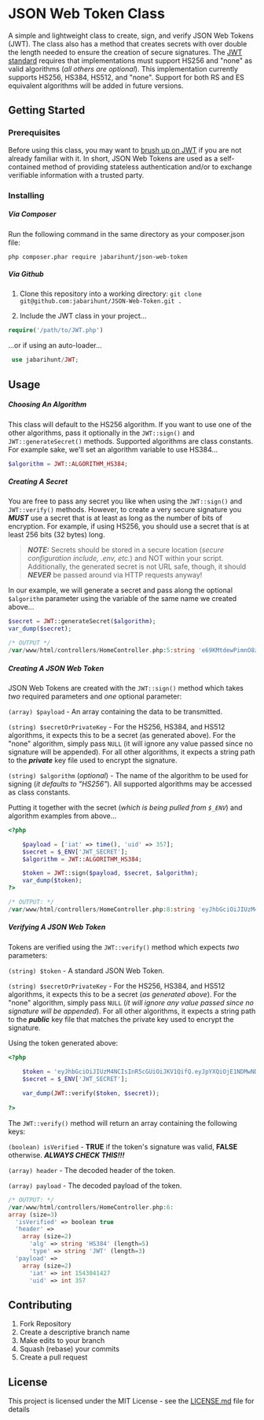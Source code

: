 # JSON Web Token Class

A simple and lightweight class to create, sign, and verify JSON Web Tokens (JWT).  The class also has a method that creates secrets with over double the length needed to ensure the creation of secure signatures.  The [JWT standard](https://tools.ietf.org/html/rfc7519 "RFC 7519") requires that implementations must support HS256 and "none" as valid algorithms (*all others are optional*).  This implementation currently supports HS256, HS384, HS512, and "none".  Support for both RS and ES equivalent algorithms will be added in future versions.

## Getting Started

### Prerequisites

Before using this class, you may want to [brush up on JWT](https://jwt.io/ "jwt.io") if you are not already familiar with it.  In short, JSON Web Tokens are used as a self-contained method of providing stateless authentication and/or to exchange verifiable information with a trusted party.

### Installing

##### Via Composer

Run the following command in the same directory as your composer.json file:

`php composer.phar require jabarihunt/json-web-token`

##### Via Github

1. Clone this repository into a working directory: `git clone git@github.com:jabarihunt/JSON-Web-Token.git .`

2. Include the JWT class in your project...

```php
require('/path/to/JWT.php')
```
...or if using an auto-loader...
```php
 use jabarihunt/JWT;
```

## Usage

##### Choosing An Algorithm

This class will default to the HS256 algorithm.  If you want to use one of the other algorithms, pass it optionally in the `JWT::sign()` and `JWT::generateSecret()` methods.  Supported algorithms are class constants.  For example sake, we'll set an algorithm variable to use HS384...

```php
$algorithm = JWT::ALGORITHM_HS384;
```

##### Creating A Secret

You are free to pass any secret you like when using the `JWT::sign()` and `JWT::verify()` methods.  However, to create a very secure signature you ***MUST*** use a secret that is at least as long as the number of bits of encryption.  For example, if using HS256, you should use a secret that is at least 256 bits (32 bytes) long.

> ***NOTE:*** Secrets should be stored in a secure location (*secure configuration include, .env, etc.*) and NOT within your script.  Additionally, the generated secret is not URL safe, though, it should ***NEVER*** be passed around via HTTP requests anyway!

In our example, we will generate a secret and pass along the optional `$algorithm` parameter using the variable of the same name we created above...

```php
$secret = JWT::generateSecret($algorithm);
var_dump($secret);
```

```php
/* OUTPUT */
/var/www/html/controllers/HomeController.php:5:string 'e69KMtdewPimnO8zMwgwuVJUSgdbtMMFdib+Eo8TL/Jk2+NkONvZ9QYUm0U2sH93/qliaqMOGZz8vv0Y8Dh/SYWoTNRwniYg4M289GigKIQbDyBk3uNWGIGRtO7H1QkZ' (length=128)
```

##### Creating A JSON Web Token

JSON Web Tokens are created with the `JWT::sign()` method which takes *two* required parameters and *one* optional parameter:

`(array) $payload` - An array containing the data to be transmitted.

`(string) $secretOrPrivateKey` - For the HS256, HS384, and HS512 algorithms, it expects this to be a secret (as generated above). For the "none" algorithm, simply pass `NULL` (it will ignore any value passed since no signature will be appended). For all other algorithms, it expects a string path to the ***private*** key file used to encrypt the signature.

`(string) $algorithm` (*optional*) - The name of the algorithm to be used for signing (*it defaults to "HS256"*).  All supported  algorithms may be accessed as class constants.

Putting it together with the secret (*which is being pulled from `$_ENV`*) and algorithm examples from above...

```php
<?php

    $payload = ['iat' => time(), 'uid' => 357];
    $secret = $_ENV['JWT_SECRET'];
    $algorithm = JWT::ALGORITHM_HS384;

    $token = JWT::sign($payload, $secret, $algorithm);
    var_dump($token);
?>
```

```php
/* OUTPUT: */
/var/www/html/controllers/HomeController.php:8:string 'eyJhbGciOiJIUzM4NCIsInR5cGUiOiJKV1QifQ.eyJpYXQiOjE1NDMwNDE0MjcsInVpZCI6MzU3fQ.ZjUzYzA5N2FhZGRlOGQ0Yzg2OWY0OWJiMmNmZGI3NjY3MTc4YWNhMTcyNzc3Y2ZlOGJkNzdlOWZhMTQxM2Y4NTE1ZjM4ZTBjY2RmOWY3MmQ2M2JhYjgxM2U3NmExOTM0' (length=206)
```

##### Verifying A JSON Web Token

Tokens are verified using the `JWT::verify()` method which expects *two* parameters:

`(string) $token` - A standard JSON Web Token.

`(string) $secretOrPrivateKey` - For the HS256, HS384, and HS512 algorithms, it expects this to be a secret (*as generated above*). For the "none" algorithm, simply pass `NULL` (*it will ignore any value passed since no signature will be appended*). For all other algorithms, it expects a string path to the ***public*** key file that matches the private key used to encrypt the signature.

Using the token generated above:

```php
<?php

    $token = 'eyJhbGciOiJIUzM4NCIsInR5cGUiOiJKV1QifQ.eyJpYXQiOjE1NDMwNDE0MjcsInVpZCI6MzU3fQ.ZjUzYzA5N2FhZGRlOGQ0Yzg2OWY0OWJiMmNmZGI3NjY3MTc4YWNhMTcyNzc3Y2ZlOGJkNzdlOWZhMTQxM2Y4NTE1ZjM4ZTBjY2RmOWY3MmQ2M2JhYjgxM2U3NmExOTM0';
    $secret = $_ENV['JWT_SECRET'];
    
    var_dump(JWT::verify($token, $secret));
    
?>
```

The `JWT::verify()` method will return an array containing the following keys:

`(boolean) isVerified` - **TRUE** if the token's signature was valid, **FALSE** otherwise.  ***ALWAYS CHECK THIS!!!***

`(array) header` - The decoded header of the token.

`(array) payload` - The decoded payload of the token.

```php
/* OUTPUT: */
/var/www/html/controllers/HomeController.php:6:
array (size=3)
  'isVerified' => boolean true
  'header' => 
    array (size=2)
      'alg' => string 'HS384' (length=5)
      'type' => string 'JWT' (length=3)
  'payload' => 
    array (size=2)
      'iat' => int 1543041427
      'uid' => int 357
```

## Contributing

1. Fork Repository
2. Create a descriptive branch name
3. Make edits to your branch
4. Squash (rebase) your commits
5. Create a pull request

## License

This project is licensed under the MIT License - see the [LICENSE.md](LICENSE.md) file for details